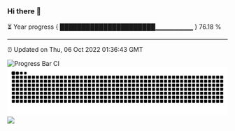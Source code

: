 ### Hi there 👋

⏳ Year progress { ██████████████████████▁▁▁▁▁▁▁▁ } 76.18 %

---

⏰ Updated on Thu, 06 Oct 2022 01:36:43 GMT

![Progress Bar CI](https://github.com/liununu/liununu/workflows/Progress%20Bar%20CI/badge.svg)![](https://raw.githubusercontent.com/L1cardo/L1cardo/main/assets/github-contribution-grid-snake.svg)![](https://raw.githubusercontent.com/seesaws/seesaws/main/assets/github-contribution-grid-snake.svg)
